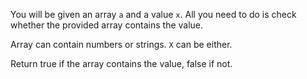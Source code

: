 You will be given an array `a` and a value `x`. All you need to do is check whether the provided array contains the value.

Array can contain numbers or strings. `X` can be either.

Return true if the array contains the value, false if not.